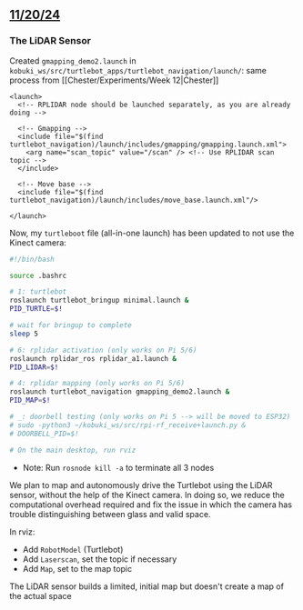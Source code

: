 ## <u>11/20/24</u>

### The LiDAR Sensor
Created `gmapping_demo2.launch` in `kobuki_ws/src/turtlebot_apps/turtlebot_navigation/launch/`: same process from [[Chester/Experiments/Week 12|Chester]]
```roslaunch
<launch>
  <!-- RPLIDAR node should be launched separately, as you are already doing -->

  <!-- Gmapping -->
  <include file="$(find turtlebot_navigation)/launch/includes/gmapping/gmapping.launch.xml">
    <arg name="scan_topic" value="/scan" /> <!-- Use RPLIDAR scan topic -->
  </include>

  <!-- Move base -->
  <include file="$(find turtlebot_navigation)/launch/includes/move_base.launch.xml"/>

</launch>
```

Now, my `turtleboot` file (all-in-one launch) has been updated to not use the Kinect camera:
```bash
#!/bin/bash

source .bashrc

# 1: turtlebot
roslaunch turtlebot_bringup minimal.launch &
PID_TURTLE=$!

# wait for bringup to complete
sleep 5

# 6: rplidar activation (only works on Pi 5/6)
roslaunch rplidar_ros rplidar_a1.launch &
PID_LIDAR=$!

# 4: rplidar mapping (only works on Pi 5/6)
roslaunch turtlebot_navigation gmapping_demo2.launch &
PID_MAP=$!

# _: doorbell testing (only works on Pi 5 --> will be moved to ESP32)
# sudo -python3 ~/kobuki_ws/src/rpi-rf_receive+launch.py &
# DOORBELL_PID=$!

# On the main desktop, run rviz
```
- Note: Run `rosnode kill -a` to terminate all 3 nodes

We plan to map and autonomously drive the Turtlebot using the LiDAR sensor, without the help of the Kinect camera. In doing so, we reduce the computational overhead required and fix the issue in which the camera has trouble distinguishing between glass and valid space.

In rviz:
- Add `RobotModel` (Turtlebot)
- Add `Laserscan`, set the topic if necessary
- Add `Map`, set to the map topic

The LiDAR sensor builds a limited, initial map but doesn't create a map of the actual space